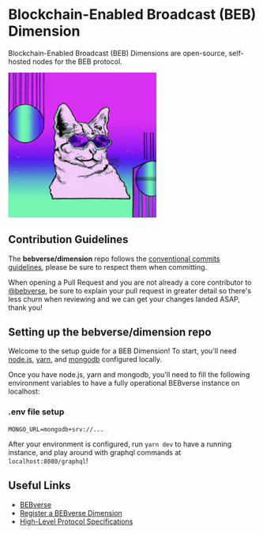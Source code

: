 # Blockchain-Enabled Broadcast (BEB) Dimension

Blockchain-Enabled Broadcast (BEB) Dimensions are open-source, self-hosted nodes for the BEB protocol.

<img src="./.misc/header.png" width="300" />

## Contribution Guidelines

The **bebverse/dimension** repo follows the [conventional commits guidelines](https://www.conventionalcommits.org/en/v1.0.0/#summary), please be sure to respect them when committing.

When opening a Pull Request and you are not already a core contributor to [@bebverse](https://github.com/bebverse), be sure to explain your pull request in greater detail so there's less churn when reviewing and we can get your changes landed ASAP, thank you!

## Setting up the bebverse/dimension repo

Welcome to the setup guide for a BEB Dimension! To start, you'll need [node.js](https://github.com/nvm-sh/nvm), [yarn](https://classic.yarnpkg.com/lang/en/docs/install/#mac-stable), and [mongodb](https://www.mongodb.com/docs/manual/tutorial/install-mongodb-on-os-x/) configured locally.

Once you have node.js, yarn and mongodb, you'll need to fill the following environment variables to have a fully operational BEBverse instance on localhost:

### .env file setup

```
MONGO_URL=mongodb+srv://...
```

After your environment is configured, run `yarn dev` to have a running instance, and play around with graphql commands at `localhost:8080/graphql`!

## Useful Links

- [BEBverse](https://beb.xyz)
- [Register a BEBverse Dimension](https://beb.domains)
- [High-Level Protocol Specifications](https://github.com/bebverse/protocol)
